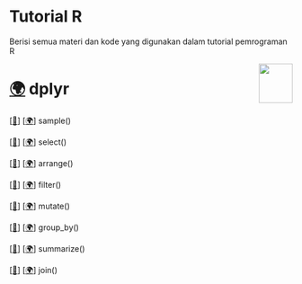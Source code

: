 # Tutorial R

Berisi semua materi dan kode yang digunakan dalam tutorial pemrograman R


<div>
  <img src="https://i0.wp.com/drkeithmcnulty.com/wp-content/uploads/2020/04/dplyr-2.png?fit=680%2C789&ssl=1" data-canonical-src="https://i0.wp.com/drkeithmcnulty.com/wp-content/uploads/2020/04/dplyr-2.png?fit=680%2C789&ssl=1" width="60" height="70" align="right"/>
</div>

# [🌍](https://www.belajarstatistik.com/blog/2020/12/17/dplyr-manipulasi-data/) dplyr

[[🔎](dplyr/sample.R)]
[[🌍](https://www.belajarstatistik.com/blog/2020/12/18/dplyr-sample/)]
sample()

[[🔎](dplyr/select.R)]
[[🌍](https://www.belajarstatistik.com/blog/2020/12/19/dplyr-select/)]
select()

[[🔎](#)]
[[🌍](#)]
arrange()

[[🔎](#)]
[[🌍](#)]
filter()

[[🔎](#)]
[[🌍](#)]
mutate()

[[🔎](#)]
[[🌍](#)]
group_by()

[[🔎](#)]
[[🌍](#)]
summarize()

[[🔎](#)]
[[🌍](#)]
join()